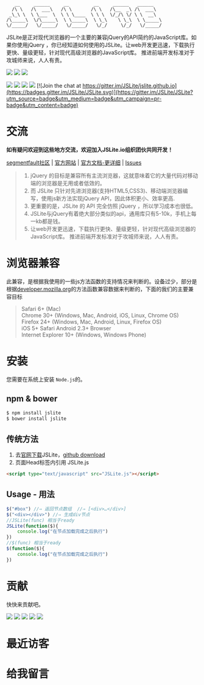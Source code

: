 
```
   __     ______     __         __     ______   ______    
  /\ \   /\  ___\   /\ \       /\ \   /\__  _\ /\  ___\   
 _\_\ \  \ \___  \  \ \ \____  \ \ \  \/_/\ \/ \ \  __\   
/\_____\  \/\_____\  \ \_____\  \ \_\    \ \_\  \ \_____\ 
\/_____/   \/_____/   \/_____/   \/_/     \/_/   \/_____/ 

```

JSLite是正对现代浏览器的一个主要的兼容jQuery的API简约的JavaScript库。如果你使用jQuery ，你已经知道如何使用的JSLite。让web开发更迅速，下载执行更快、量级更轻，针对现代高级浏览器的JavaScript库。 推进前端开发标准对于攻城师来说，人人有责。  


[![](https://img.shields.io/github/forks/JSLite/JSLite.svg?style=social)](https://img.shields.io/github/forks/JSLite/JSLite.svg) [![](https://img.shields.io/github/stars/JSLite/JSLite.svg?style=social)](https://github.com/JSLite/JSLite/stargazers) [![](https://img.shields.io/github/followers/jaywcjlove.svg?style=social)](https://github.com/jaywcjlove/followers)

[![](https://img.shields.io/github/issues/JSLite/JSLite.svg)](https://github.com/JSLite/JSLite/issues) [![](https://img.shields.io/badge/license-MIT-blue.svg)](https://raw.githubusercontent.com/JSLite/JSLite/master/MIT-LICENSE) [![](https://img.shields.io/github/release/jaywcjlove/cookie.js.svg)](https://github.com/jaywcjlove/cookie.js/releases) [![](https://travis-ci.org/JSLite/JSLite.svg?branch=master)](https://travis-ci.org/JSLite/JSLite) [![Join the chat at https://gitter.im/JSLite/jslite.github.io](https://badges.gitter.im/JSLite/JSLite.svg)](https://gitter.im/JSLite/JSLite?utm_source=badge&utm_medium=badge&utm_campaign=pr-badge&utm_content=badge)

# 交流

**如有疑问欢迎到这些地方交流，欢迎加入JSLite.io组织团伙共同开发！**   

[segmentfault社区](http://segmentfault.com/t/jslite/blogs) | [官方网站](http://jslite.io) | [官方文档-更详细](http://jslite.io/API/) | [Issues](https://github.com/JSLite/JSLite/issues)  





> 1. jQuery 的目标是兼容所有主流浏览器，这就意味着它的大量代码对移动端的浏览器是无用或者低效的。
> 2. 而 JSLite 只针对先进浏览器(支持HTML5,CSS3)、移动端浏览器编写，使用js新方法实现jQuery API，因此体积更小、效率更高.
> 3. 更重要的是，JSLite 的 API 完全仿照 jQuery ，所以学习成本也很低。
> 4. JSLite与jQuery有着绝大部分类似的api，通用库只有5-10k，手机上每一kb都是钱。
> 5. 让web开发更迅速，下载执行更快、量级更轻，针对现代高级浏览器的JavaScript库。 推进前端开发标准对于攻城师来说，人人有责。

# 浏览器兼容
此兼容，是根据我使用的一些js方法函数的支持情况来判断的。设备过少，部分是根据[developer.mozilla.org](https://developer.mozilla.org)的方法函数兼容数据来判断的，下面的我们的主要兼容目标

> Safari 6+ (Mac)  
> Chrome 30+ (Windows, Mac, Android, iOS, Linux, Chrome OS)  
> Firefox 24+ (Windows, Mac, Android, Linux, Firefox OS)  
> iOS 5+ Safari
> Android 2.3+ Browser  
> Internet Explorer 10+ (Windows, Windows Phone)  



# 安装

您需要在系统上安装 `Node.js`的。 

## npm & bower

```bash
$ npm install jslite
$ bower install jslite
```


## 传统方法

1. 去[官网下载](http://jslite.io)JSLite，[github download](https://github.com/JSLite/JSLite)  
2. 页面Head标签内引用 JSLite.js  

```html
<script type="text/javascript" src="JSLite.js"></script>
```


## Usage - 用法

```js
$("#box") //⇒ 返回节点数组  //⇒ [<div>​…​</div>​]
$("<div></div>") //⇒ 生成div节点
//JSLite(func) 相当于ready
JSLite(function($){
    console.log("在节点加载完成之后执行")
})
//$(func) 相当于ready
$(function($){
    console.log("在节点加载完成之后执行")
})
```



# 贡献

快快来贡献吧。

<a href="https://github.com/jaywcjlove"><img src="https://avatars0.githubusercontent.com/u/1680273?v=3&s=50"></a>
<a href="https://github.com/yanhaijing"><img src="https://avatars3.githubusercontent.com/u/3192087?v=3&s=50"></a>
<a href="https://github.com/xurui3762791"><img src="https://avatars3.githubusercontent.com/u/10526437?v=3&s=50"></a>
<a href="https://github.com/yaochuxia"><img src="https://avatars1.githubusercontent.com/u/8984000?v=3&s=50"></a>
<a href="https://github.com/52cik"><img src="https://avatars2.githubusercontent.com/u/5033310?v=3&s=50"></a>


# 最近访客

<!-- test -->
<ul class="ds-recent-visitors" data-num-items="200"></ul>

# 给我留言

<div class="ds-thread" data-thread-key="jslite" data-title="关于我们" data-url="http://jslite.io/关于我们.html"></div>
<script type="text/javascript">
var duoshuoQuery = {short_name:"pc175"}; (function() {var ds = document.createElement('script'); ds.type = 'text/javascript';ds.async = true; ds.src = (document.location.protocol == 'https:' ? 'https:' : 'http:') + '//static.duoshuo.com/embed.js'; ds.charset = 'UTF-8'; (document.getElementsByTagName('head')[0] || document.getElementsByTagName('body')[0]).appendChild(ds); })(); 
</script>
